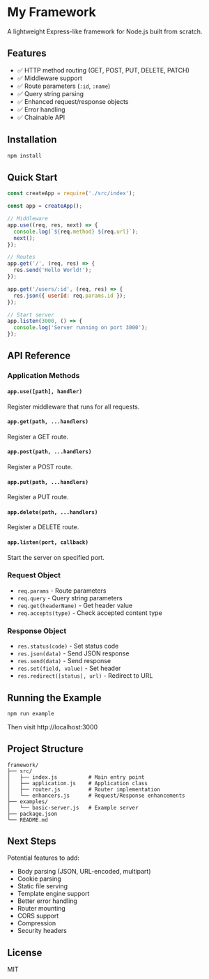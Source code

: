 # My Framework

A lightweight Express-like framework for Node.js built from scratch.

## Features

- ✅ HTTP method routing (GET, POST, PUT, DELETE, PATCH)
- ✅ Middleware support
- ✅ Route parameters (`:id`, `:name`)
- ✅ Query string parsing
- ✅ Enhanced request/response objects
- ✅ Error handling
- ✅ Chainable API

## Installation

```bash
npm install
```

## Quick Start

```javascript
const createApp = require('./src/index');

const app = createApp();

// Middleware
app.use((req, res, next) => {
  console.log(`${req.method} ${req.url}`);
  next();
});

// Routes
app.get('/', (req, res) => {
  res.send('Hello World!');
});

app.get('/users/:id', (req, res) => {
  res.json({ userId: req.params.id });
});

// Start server
app.listen(3000, () => {
  console.log('Server running on port 3000');
});
```

## API Reference

### Application Methods

#### `app.use([path], handler)`
Register middleware that runs for all requests.

#### `app.get(path, ...handlers)`
Register a GET route.

#### `app.post(path, ...handlers)`
Register a POST route.

#### `app.put(path, ...handlers)`
Register a PUT route.

#### `app.delete(path, ...handlers)`
Register a DELETE route.

#### `app.listen(port, callback)`
Start the server on specified port.

### Request Object

- `req.params` - Route parameters
- `req.query` - Query string parameters
- `req.get(headerName)` - Get header value
- `req.accepts(type)` - Check accepted content type

### Response Object

- `res.status(code)` - Set status code
- `res.json(data)` - Send JSON response
- `res.send(data)` - Send response
- `res.set(field, value)` - Set header
- `res.redirect([status], url)` - Redirect to URL

## Running the Example

```bash
npm run example
```

Then visit http://localhost:3000

## Project Structure

```
framework/
├── src/
│   ├── index.js          # Main entry point
│   ├── application.js    # Application class
│   ├── router.js         # Router implementation
│   └── enhancers.js      # Request/Response enhancements
├── examples/
│   └── basic-server.js   # Example server
├── package.json
└── README.md
```

## Next Steps

Potential features to add:
- Body parsing (JSON, URL-encoded, multipart)
- Cookie parsing
- Static file serving
- Template engine support
- Better error handling
- Router mounting
- CORS support
- Compression
- Security headers

## License

MIT

